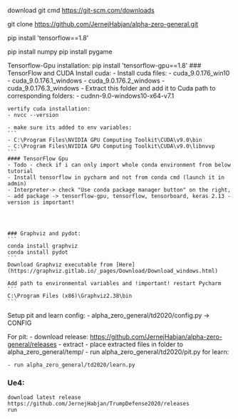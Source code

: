 download git cmd
    https://git-scm.com/downloads

git clone https://github.com/JernejHabjan/alpha-zero-general.git

pip install 'tensorflow==1.8'

pip install numpy
pip install pygame


Tensorflow-Gpu installation:
    pip install 'tensorflow-gpu==1.8'
    ### TensorFlow and CUDA
    Install cuda:
    - Install cuda files:
    - cuda_9.0.176_win10
    - cuda_9.0.176.1_windows
    - cuda_9.0.176.2_windows
    - cuda_9.0.176.3_windows
    - Extract this folder and add it to Cuda path to corresponding folders:
        - cudnn-9.0-windows10-x64-v7.1

    vertify cuda installation:
    - nvcc --version

    - make sure its added to env variables:
    ```
    - C:\Program Files\NVIDIA GPU Computing Toolkit\CUDA\v9.0\bin
    - C:\Program Files\NVIDIA GPU Computing Toolkit\CUDA\v9.0\libnvvp
    ```
    #### TensorFlow Gpu
    - Todo - check if i can only import whole conda environment from below tutorial
    - Install tensorflow in pycharm and not from conda cmd (launch it in admin)
    - Interpreter-> check "Use conda package manager button" on the right,
    - add package -> tensorflow-gpu, tensorflow, tensorboard, keras 2.13 - version is important!




    ### Graphviz and pydot:
    ```
    conda install graphviz
    conda install pydot
    ```
    Download Graphviz executable from [Here](https://graphviz.gitlab.io/_pages/Download/Download_windows.html)

    Add path to environmental variables and !important! restart Pycharm
    ```
    C:\Program Files (x86)\Graphviz2.38\bin
    ```



Setup pit and learn config:
    - alpha_zero_general/td2020/config.py -> CONFIG

For pit:
    - download release:
        https://github.com/JernejHabjan/alpha-zero-general/releases
    - extract
    - place extracted files in folder to
        alpha_zero_general/temp/
    - run alpha_zero_general/td2020/pit.py
for learn:


    - run alpha_zero_general/td2020/learn.py

### Ue4:
    download latest release https://github.com/JernejHabjan/TrumpDefense2020/releases
    run